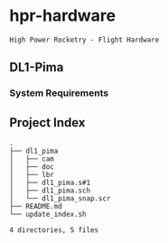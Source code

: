 # hpr-hardware

`High Power Rocketry - Flight Hardware`

## DL1-Pima

### System Requirements

## Project Index

```
.
├── dl1_pima
│   ├── cam
│   ├── doc
│   ├── lbr
│   ├── dl1_pima.s#1
│   ├── dl1_pima.sch
│   └── dl1_pima_snap.scr
├── README.md
└── update_index.sh

4 directories, 5 files
```
